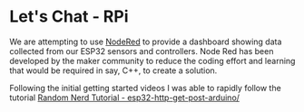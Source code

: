 # Let's Chat - RPi

We are attempting to use [NodeRed](https://nodered.org/) to provide a dashboard showing data collected from our ESP32 sensors and controllers.
Node Red has been developed by the maker community to reduce the coding effort and learning that would be required in say, C++, to create a solution.

Following the initial getting started videos I was able to rapidly follow the tutorial [Random Nerd Tutorial - esp32-http-get-post-arduino/](https://randomnerdtutorials.com/esp32-http-get-post-arduino/)